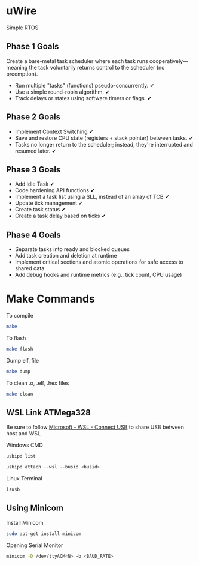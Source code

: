 # uWire
Simple RTOS


## Phase 1 Goals
Create a bare-metal task scheduler where each task runs cooperatively—meaning the task voluntarily returns control to the scheduler (no preemption).

* Run multiple "tasks" (functions) pseudo-concurrently. ✔
* Use a simple round-robin algorithm. ✔
* Track delays or states using software timers or flags. ✔

## Phase 2 Goals
* Implement Context Switching ✔
* Save and restore CPU state (registers + stack pointer) between tasks. ✔
* Tasks no longer return to the scheduler; instead, they're interrupted and resumed later. ✔

## Phase 3 Goals
* Add Idle Task ✔
* Code hardening API functions ✔
* Implement a task list using a SLL, instead of an array of TCB ✔
* Update tick management ✔
* Create task status ✔
* Create a task delay based on ticks ✔

## Phase 4 Goals
* Separate tasks into ready and blocked queues
* Add task creation and deletion at runtime
* Implement critical sections and atomic operations for safe access to shared data
* Add debug hooks and runtime metrics (e.g., tick count, CPU usage)

# Make Commands

To compile
```` Bash
make
````

To flash
```` Bash
make flash
````

Dump elf. file
```` Bash
make dump
````

To clean .o, .elf, .hex files
```` Bash
make clean
````

## WSL Link ATMega328
Be sure to follow [Microsoft - WSL - Connect USB](https://learn.microsoft.com/en-us/windows/wsl/connect-usb) to share USB between host and WSL

Windows CMD
```` PowerShell
usbipd list
````

```` PowerShell
usbipd attach --wsl --busid <busid>
````

Linux Terminal
```` Bash
lsusb
````

## Using Minicom

Install Minicom
```` Bash
sudo apt-get install minicom
````

Opening Serial Monitor
```` Bash
minicom -D /dev/ttyACM<N> -b <BAUD_RATE>
````
